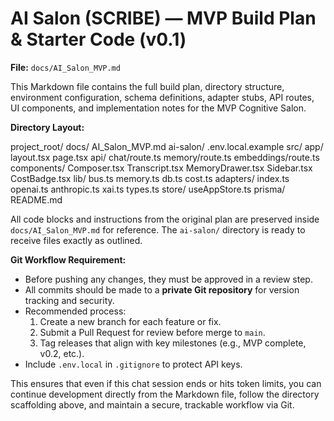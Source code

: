 # AI Salon (SCRIBE) — MVP Build Plan & Starter Code (v0.1)

**File:** `docs/AI_Salon_MVP.md`

This Markdown file contains the full build plan, directory structure, environment configuration, schema definitions, adapter stubs, API routes, UI components, and implementation notes for the MVP Cognitive Salon.

**Directory Layout:**

project_root/
docs/
AI_Salon_MVP.md
ai-salon/
.env.local.example
src/
app/
layout.tsx
page.tsx
api/
chat/route.ts
memory/route.ts
embeddings/route.ts
components/
Composer.tsx
Transcript.tsx
MemoryDrawer.tsx
Sidebar.tsx
CostBadge.tsx
lib/
bus.ts
memory.ts
db.ts
cost.ts
adapters/
index.ts
openai.ts
anthropic.ts
xai.ts
types.ts
store/
useAppStore.ts
prisma/
README.md

All code blocks and instructions from the original plan are preserved inside `docs/AI_Salon_MVP.md` for reference. The `ai-salon/` directory is ready to receive files exactly as outlined.

**Git Workflow Requirement:**

- Before pushing any changes, they must be approved in a review step.
- All commits should be made to a **private Git repository** for version tracking and security.
- Recommended process:
  1. Create a new branch for each feature or fix.
  2. Submit a Pull Request for review before merge to `main`.
  3. Tag releases that align with key milestones (e.g., MVP complete, v0.2, etc.).
- Include `.env.local` in `.gitignore` to protect API keys.

This ensures that even if this chat session ends or hits token limits, you can continue development directly from the Markdown file, follow the directory scaffolding above, and maintain a secure, trackable workflow via Git.

